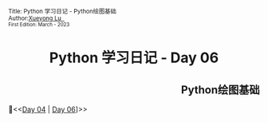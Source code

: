 <sub>Title: Python 学习日记 - Python绘图基础<br>Author:<a href="https://github.com/Alpaka1017?tab=repositories" target="_blank">Xueyong Lu  <i class="fa fa-github" aria-hidden="true"></i></a></br><small>First Edition: March - 2023</small></sub>

<div align = "center">
    <h1>
        Python 学习日记 - Day 06
    </h1>
</div>
<div align = "right">
    <h2>Python绘图基础</h2>
</div>




📘<<[Day 04](./Python_Day04_SerialPort.md) | [Day 06](./Python_Day06_.md)]>> 